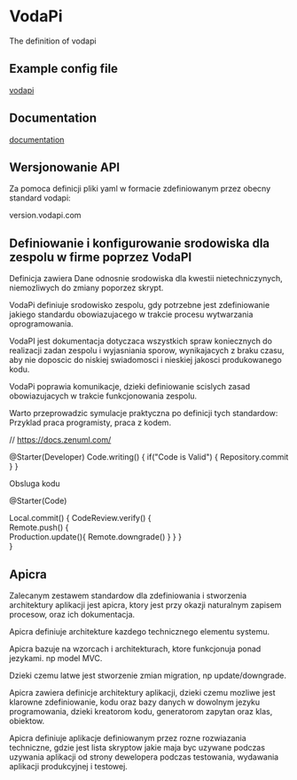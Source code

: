 # VodaPi
The definition of vodapi


## Example config file
[vodapi](vodapi.yaml)

## Documentation
[documentation](DOC.md)


## Wersjonowanie API
Za pomoca definicji pliki yaml w formacie zdefiniowanym przez obecny standard vodapi:

version.vodapi.com

 
## Definiowanie i konfigurowanie srodowiska dla zespolu w firme poprzez VodaPI

Definicja zawiera Dane odnosnie srodowiska dla kwestii nietechniczynych, niemozliwych do zmiany poporzez skrypt.

VodaPi definiuje srodowisko zespolu, gdy potrzebne jest zdefiniowanie jakiego standardu obowiazujacego w trakcie procesu wytwarzania oprogramowania.

VodaPI jest dokumentacja dotyczaca wszystkich spraw koniecznych do realizacji zadan zespolu i wyjasniania sporow, wynikajacych z braku czasu, aby  nie doposcic do niskiej swiadomosci i nieskiej jakosci produkowanego kodu.

VodaPi poprawia komunikacje, dzieki definiowanie scislych zasad obowiazujacych w trakcie funkcjonowania zespolu.

Warto przeprowadzic symulacje praktyczna po definicji tych standardow:
Przyklad praca programisty, praca z kodem.

// https://docs.zenuml.com/


  @Starter(Developer)
  Code.writing()
  {
    if("Code is Valid") {
      Repository.commit
    }
  }

Obsluga kodu

  @Starter(Code)

  Local.commit() {
      CodeReview.verify() {      
        Remote.push() {            
            Production.update(){
              Remote.downgrade()
            }
        }
     }  
  }


## Apicra

Zalecanym zestawem standardow dla zdefiniowania i stworzenia architektury aplikacji jest apicra, ktory jest przy okazji naturalnym zapisem procesow, oraz ich dokumentacja.

Apicra definiuje architekture kazdego technicznego elementu systemu.

Apicra bazuje na wzorcach i architekturach, ktore funkcjonuja ponad jezykami. np model MVC.

Dzieki czemu latwe jest stworzenie zmian migration, np update/downgrade.

Apicra zawiera definicje architektury aplikacji, dzieki czemu mozliwe jest klarowne zdefiniowanie, kodu oraz bazy danych w dowolnym jezyku programowania, dzieki kreatorom kodu, generatorom zapytan oraz klas, obiektow.

Apicra definiuje aplikacje definiowanym przez rozne rozwiazania techniczne, gdzie jest lista skryptow jakie maja byc uzywane podczas uzywania aplikacji od strony dewelopera podczas testowania, wydawania aplikacji produkcyjnej i testowej.
